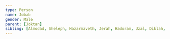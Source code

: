 ```yaml
---
type: Person
name: Jobab
gender: Male
parent: [Joktan]
sibling: [Almodad, Sheleph, Hazarmaveth, Jerah, Hadoram, Uzal, Diklah, Obal, Abimael, Sheba Son Of Joktan, Ophir, Havilah Son Of Joktan]
---
```

